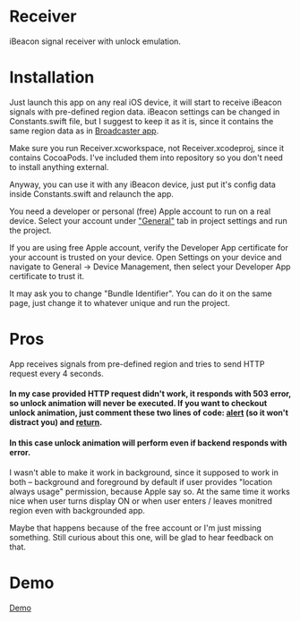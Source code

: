 # Receiver
iBeacon signal receiver with unlock emulation.

# Installation
Just launch this app on any real iOS device, it will start to receive iBeacon signals with pre-defined region data. 
iBeacon settings can be changed in Constants.swift file, but I suggest to keep it as it is, 
since it contains the same region data as in [Broadcaster app](https://github.com/Skifcha/Broadcaster).

Make sure you run Receiver.xcworkspace, not Receiver.xcodeproj, since it contains CocoaPods. I've included them into repository so you don't need to install anything external.

Anyway, you can use it with any iBeacon device, just put it's config data inside Constants.swift and relaunch the app.

You need a developer or personal (free) Apple account to run on a real device. 
Select your account under ["General"](http://take.ms/6wiwA) tab in project settings and run the project.

If you are using free Apple account, verify the Developer App certificate for your account is trusted on your device. Open Settings on your device and navigate to General -> Device Management, then select your Developer App certificate to trust it.

It may ask you to change "Bundle Identifier". You can do it on the same page, just change it to whatever unique and run the project.

# Pros
App receives signals from pre-defined region and tries to send HTTP request every 4 seconds.

#### In my case provided HTTP request didn't work, it responds with 503 error, so unlock animation will never be executed. If you want to checkout unlock animation, just comment these two lines of code: [alert](https://github.com/Skifcha/Receiver/blob/6f6a270fd1c05a258405e8fedc736570c49cf025/receiver/Receiver/Managers/Tracking/UnlockSensorHandler.swift#L55) (so it won't distract you) and [return](https://github.com/Skifcha/Receiver/blob/6f6a270fd1c05a258405e8fedc736570c49cf025/receiver/Receiver/Managers/Tracking/UnlockSensorHandler.swift#L56).
#### In this case unlock animation will perform even if backend responds with error.

I wasn't able to make it work in background, since it supposed to work in both – background and foreground by default if user provides "location always usage" permission, because Apple say so.
At the same time it works nice when user turns display ON or when user enters / leaves monitred region even with backgrounded app.

Maybe that happens because of the free account or I'm just missing something. Still curious about this one, will be glad to hear feedback on that.

# Demo
[Demo](https://drive.google.com/open?id=15br3P3yvYEFq12GnGcn283-lxG3pQEF8)
